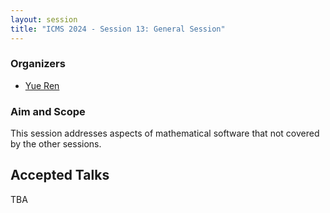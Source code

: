 ```yaml
---
layout: session
title: "ICMS 2024 - Session 13: General Session"
---
```

### Organizers
   * [Yue Ren](https://yueren.de)<br/>

### Aim and Scope
This session addresses aspects of mathematical software that not covered by the other sessions.

## Accepted Talks
TBA
